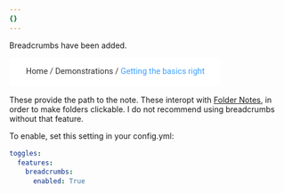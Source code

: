 ```yaml
---
{}
---
```

   
Breadcrumbs have been added.   
   
![](../../Resources/img/Pasted%20image%2020220909145416.png)   
   
These provide the path to the note. These interopt with [Folder Notes](../../Configurations/Features/Folder%20Notes.md), in order to make folders clickable. I do not recommend using breadcrumbs without that feature.   
   
To enable, set this setting in your config.yml:   
``` yaml
toggles:
  features:
    breadcrumbs:
      enabled: True
```

